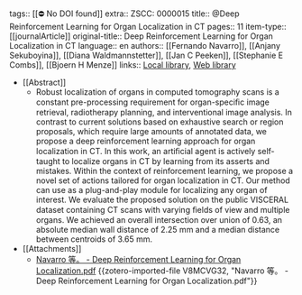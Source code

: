 tags:: [[⛔ No DOI found]]
extra:: ZSCC: 0000015
title:: @Deep Reinforcement Learning for Organ Localization in CT
pages:: 11
item-type:: [[journalArticle]]
original-title:: Deep Reinforcement Learning for Organ Localization in CT
language:: en
authors:: [[Fernando Navarro]], [[Anjany Sekuboyina]], [[Diana Waldmannstetter]], [[Jan C Peeken]], [[Stephanie E Combs]], [[Bjoern H Menze]]
links:: [Local library](zotero://select/library/items/ABUT3LDF), [Web library](https://www.zotero.org/users/8746250/items/ABUT3LDF)

- [[Abstract]]
	- Robust localization of organs in computed tomography scans is a constant pre-processing requirement for organ-speciﬁc image retrieval, radiotherapy planning, and interventional image analysis. In contrast to current solutions based on exhaustive search or region proposals, which require large amounts of annotated data, we propose a deep reinforcement learning approach for organ localization in CT. In this work, an artiﬁcial agent is actively self-taught to localize organs in CT by learning from its asserts and mistakes. Within the context of reinforcement learning, we propose a novel set of actions tailored for organ localization in CT. Our method can use as a plug-and-play module for localizing any organ of interest. We evaluate the proposed solution on the public VISCERAL dataset containing CT scans with varying ﬁelds of view and multiple organs. We achieved an overall intersection over union of 0.63, an absolute median wall distance of 2.25 mm and a median distance between centroids of 3.65 mm.
- [[Attachments]]
	- [Navarro 等。 - Deep Reinforcement Learning for Organ Localization.pdf](zotero://select/library/items/V8MCVG32) {{zotero-imported-file V8MCVG32, "Navarro 等。 - Deep Reinforcement Learning for Organ Localization.pdf"}}
